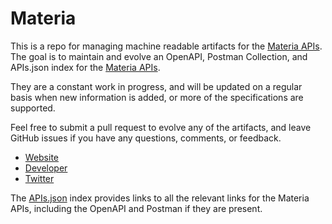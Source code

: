 # MateriaThis is a repo for managing machine readable artifacts for the [Materia APIs](https://getmateria.com/). The goal is to maintain and evolve an OpenAPI, Postman Collection, and APIs.json index for the [Materia APIs](https://getmateria.com/).They are a constant work in progress, and will be updated on a regular basis when new information is added, or more of the specifications are supported.Feel free to submit a pull request to evolve any of the artifacts, and leave GitHub issues if you have any questions, comments, or feedback.- [Website](https://getmateria.com/)- [Developer](https://getmateria.com/)- [Twitter](https://twitter.com/MateriaHQ)The [APIs.json](https://github.com/api-evangelist/materia/blob/master/apis.json) index provides links to all the relevant links for the Materia APIs, including the OpenAPI and Postman if they are present.